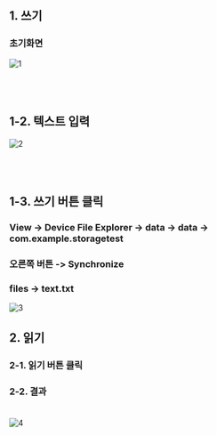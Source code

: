 ## 1. 쓰기
### 초기화면
![1](https://user-images.githubusercontent.com/88826811/201528655-e92533ae-f809-45f1-a8b4-bb6b43f74096.PNG)
## <br/><br/>1-2. 텍스트 입력
![2](https://user-images.githubusercontent.com/88826811/201528713-fd5a535f-29db-44db-b945-cf1e292799cf.PNG)
## <br/><br/>1-3. 쓰기 버튼 클릭
### View -> Device File Explorer -> data -> data -> com.example.storagetest
### 오른쪽 버튼 -> Synchronize
### files -> text.txt
![3](https://user-images.githubusercontent.com/88826811/201529600-99778213-2a99-4f07-8c0f-6804a6e1a8b1.PNG)

## 2. 읽기
### 2-1. 읽기 버튼 클릭
### 2-2. 결과<br/><br/>
![4](https://user-images.githubusercontent.com/88826811/201531583-8abb9a84-b1c3-4cca-8024-c53b5b3483ee.PNG)
